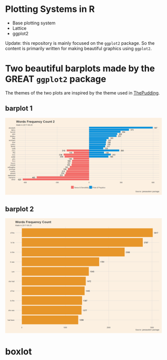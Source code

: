 # Plotting Systems in R
* Base plotting system
* Lattice
* ggplot2

Update: this repository is mainly focused on the `ggplot2` package. So the content is primarily written for making beautiful graphics using `ggplot2`.

# Two beautiful barplots made by the GREAT `ggplot2` package

The themes of the two plots are inspired by the theme used in [ThePudding](https://pudding.cool/2017/08/the-office/).

## barplot 1
![](https://github.com/Leo-Lee15/PlottingSystemsInR/blob/master/barplots1.png)
## barplot 2
![](https://github.com/Leo-Lee15/PlottingSystemsInR/blob/master/barplots2.png)

# boxlot



